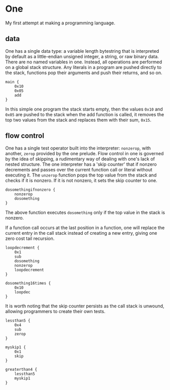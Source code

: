 # One

My first attempt at making a programming language.

## data

One has a single data type: a variable length bytestring that is interpreted by default as a
little-endian unsigned integer, a string, or raw binary data. There are no named variables in one.
Instead, all operations are performed on a global stack structure. Any literals in a program are
pushed directly to the stack, functions pop their arguments and push their returns, and so on.

```
main {
    0x10
    0x05
    add
}
```

In this simple one program the stack starts empty, then the values `0x10` and `0x05` are pushed to
the stack when the add function is called, it removes the top two values from the stack and replaces
them with their sum, `0x15`.

## flow control

One has a single test operator built into the interpreter: `nonzerop`, with another, `zerop` provided
by the one prelude.  Flow control in one is governed by the idea of skipping, a rudimentary way of
dealing with one's lack of nested structure.  The one interpreter has a 'skip counter' that if
nonzero decrements and passes over the current function call or literal without executing it.  The
`unzerop` function pops the top value from the stack and checks if it is nonzero. If it is not
nonzero, it sets the skip counter to one.

```
dosomethingifnonzero {
    nonzerop
    dosomething
}
```

The above function executes `dosomething` only if the top value in the stack is nonzero.

If a function call occurs at the last position in a function, one will replace the current entry in
the call stack instead of creating a new entry, giving one zero cost tail recursion.


```
loopdecrement {
    0x1
    sub
    dosomething
    nonzerop
    loopdecrement
}

dosomething16times {
    0x10
    loopdec
}
```

It is worth noting that the skip counter persists as the call stack is unwound, allowing programmers to create their own tests.

```
lessthan5 {
    0x4
    sub
    zerop
}

myskip1 {
    0x1
    skip
}

greaterthan4 {
    lessthan5
    myskip1
}
```
